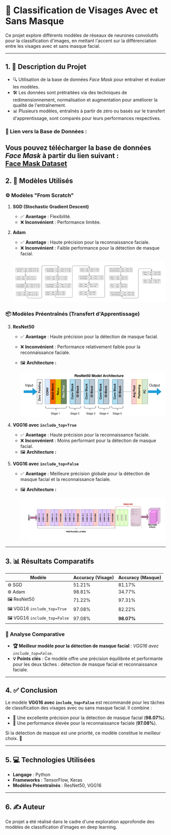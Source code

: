# **📸 Classification de Visages Avec et Sans Masque**

Ce projet explore différents modèles de réseaux de neurones convolutifs pour la classification d'images, en mettant l'accent sur la différenciation entre les visages avec et sans masque facial.

---

## **1. 📝 Description du Projet**
- 🔍 Utilisation de la base de données *Face Mask* pour entraîner et évaluer les modèles.
- 🛠️ Les données sont prétraitées via des techniques de redimensionnement, normalisation et augmentation pour améliorer la qualité de l'entraînement.
- 📊 Plusieurs modèles, entraînés à partir de zéro ou basés sur le transfert d'apprentissage, sont comparés pour leurs performances respectives.
### **🔗 Lien vers la Base de Données :**
Vous pouvez télécharger la base de données *Face Mask* à partir du lien suivant :  
[Face Mask Dataset](https://www.kaggle.com/datasets/omkargurav/face-mask-dataset)
---

## **2. 🧠 Modèles Utilisés**

### **⚙️ Modèles "From Scratch"**
1. **SGD (Stochastic Gradient Descent)**  
   - ✅ **Avantage** : Flexibilité.  
   - ❌ **Inconvénient** : Performance limitée.

2. **Adam**  
   - ✅ **Avantage** : Haute précision pour la reconnaissance faciale.  
   - ❌ **Inconvénient** : Faible performance pour la détection de masque facial.

   ![Fromscratch](from_scratch.png)

### **📦 Modèles Préentraînés (Transfert d'Apprentissage)**
3. **ResNet50**  
   - ✅ **Avantage** : Haute précision pour la détection de masque facial.  
   - ❌ **Inconvénient** : Performance relativement faible pour la reconnaissance faciale.  
   - 🖼️ **Architecture :**

     ![ResNet50](Resnet50.png)

4. **VGG16 avec `include_top=True`**  
   - ✅ **Avantage** : Haute précision pour la reconnaissance faciale.  
   - ❌ **Inconvénient** : Moins performant pour la détection de masque facial.  
   - 🖼️ **Architecture :**  
     

5. **VGG16 avec `include_top=False`**  
   - ✅ **Avantage** : Meilleure précision globale pour la détection de masque facial et la reconnaissance faciale.  
   - 🖼️ **Architecture :**
   
     ![VGG16 Include Top False](vgg16.png)

---

## **3. 📊 Résultats Comparatifs**

| **Modèle**                   | **Accuracy (Visage)** | **Accuracy (Masque)** |
|-------------------------------|-----------------------|------------------------|
| ⚙️ SGD                        | 51.21%               | 81.17%                |
| ⚙️ Adam                       | 98.81%               | 34.77%                |
| 🖼️ ResNet50                   | 71.22%               | 97.31%                |
| 🖼️ VGG16 `include_top=True`   | 97.08%               | 82.22%                |
| 🖼️ VGG16 `include_top=False`  | 97.08%               | **98.07%**            |

### **🔎 Analyse Comparative**
- **🏆 Meilleur modèle pour la détection de masque facial** : *VGG16 avec `include_top=False`*.
- **💡 Points clés** : Ce modèle offre une précision équilibrée et performante pour les deux tâches : détection de masque facial et reconnaissance faciale.

---

## **4. ✅ Conclusion**

Le modèle **VGG16 avec `include_top=False`** est recommandé pour les tâches de classification des visages avec ou sans masque facial. Il combine :  
- 🌟 Une excellente précision pour la détection de masque facial (**98.07%**).  
- 🌟 Une performance élevée pour la reconnaissance faciale (**97.08%**).  

Si la détection de masque est une priorité, ce modèle constitue le meilleur choix. 🏅

---


## **5. 💻 Technologies Utilisées**
- **Langage** : Python 
- **Frameworks** : TensorFlow, Keras  
- **Modèles Préentraînés** : ResNet50, VGG16

---

## **6. ✍️ Auteur**
Ce projet a été réalisé dans le cadre d'une exploration approfondie des modèles de classification d'images en deep learning.


